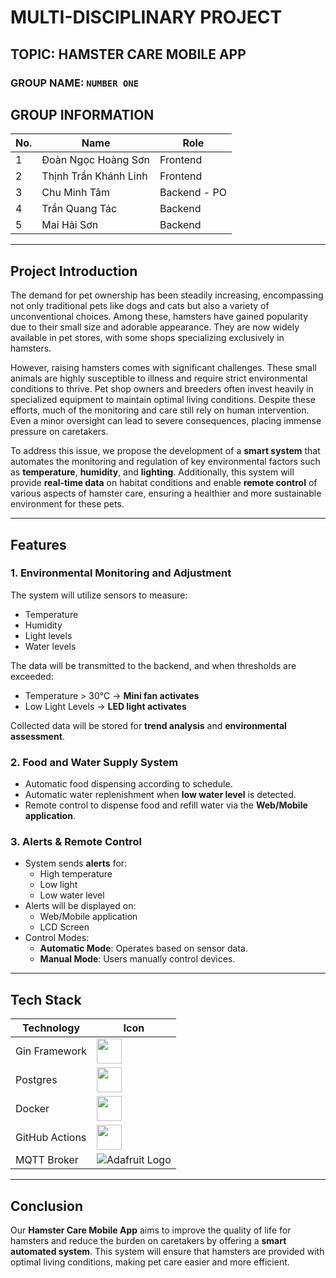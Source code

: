 # MULTI-DISCIPLINARY PROJECT
## TOPIC: HAMSTER CARE MOBILE APP
### GROUP NAME: `NUMBER ONE`

## GROUP INFORMATION
| No. | Name                  | Role        |
|-----|-----------------------|------------|
| 1   | Đoàn Ngọc Hoàng Sơn  | Frontend   |
| 2   | Thịnh Trần Khánh Linh | Frontend   |
| 3   | Chu Minh Tâm         | Backend - PO |
| 4   | Trần Quang Tác       | Backend    |
| 5   | Mai Hải Sơn          | Backend    |

---
## Project Introduction
The demand for pet ownership has been steadily increasing, encompassing not only traditional pets like dogs and cats but also a variety of unconventional choices. Among these, hamsters have gained popularity due to their small size and adorable appearance. They are now widely available in pet stores, with some shops specializing exclusively in hamsters.

However, raising hamsters comes with significant challenges. These small animals are highly susceptible to illness and require strict environmental conditions to thrive. Pet shop owners and breeders often invest heavily in specialized equipment to maintain optimal living conditions. Despite these efforts, much of the monitoring and care still rely on human intervention. Even a minor oversight can lead to severe consequences, placing immense pressure on caretakers.

To address this issue, we propose the development of a **smart system** that automates the monitoring and regulation of key environmental factors such as **temperature**, **humidity**, and **lighting**. Additionally, this system will provide **real-time data** on habitat conditions and enable **remote control** of various aspects of hamster care, ensuring a healthier and more sustainable environment for these pets.

---
## Features
### 1. Environmental Monitoring and Adjustment
The system will utilize sensors to measure:
- Temperature
- Humidity
- Light levels
- Water levels

The data will be transmitted to the backend, and when thresholds are exceeded:
- Temperature > 30°C → **Mini fan activates**
- Low Light Levels → **LED light activates**

Collected data will be stored for **trend analysis** and **environmental assessment**.

### 2. Food and Water Supply System
- Automatic food dispensing according to schedule.
- Automatic water replenishment when **low water level** is detected.
- Remote control to dispense food and refill water via the **Web/Mobile application**.

### 3. Alerts & Remote Control
- System sends **alerts** for:
  - High temperature
  - Low light
  - Low water level
- Alerts will be displayed on:
  - Web/Mobile application
  - LCD Screen
- Control Modes:
  - **Automatic Mode**: Operates based on sensor data.
  - **Manual Mode**: Users manually control devices.

---
## Tech Stack
| Technology     | Icon                                           |
|---------------|------------------------------------------------|
| Gin Framework | <img src="https://cdn.jsdelivr.net/gh/devicons/devicon/icons/go/go-original.svg" width="40" /> |
| Postgres      | <img src="https://cdn.jsdelivr.net/gh/devicons/devicon/icons/postgresql/postgresql-original.svg" width="40" /> |
| Docker        | <img src="https://cdn.jsdelivr.net/gh/devicons/devicon/icons/docker/docker-original.svg" width="40" /> |
| GitHub Actions | <img src="https://cdn.jsdelivr.net/gh/devicons/devicon/icons/github/github-original.svg" width="40" /> |
| MQTT Broker   | ![Adafruit Logo](https://cdn-shop.adafruit.com/static/adafruit_logo.png) |

---
## Conclusion
Our **Hamster Care Mobile App** aims to improve the quality of life for hamsters and reduce the burden on caretakers by offering a **smart automated system**. This system will ensure that hamsters are provided with optimal living conditions, making pet care easier and more efficient.

